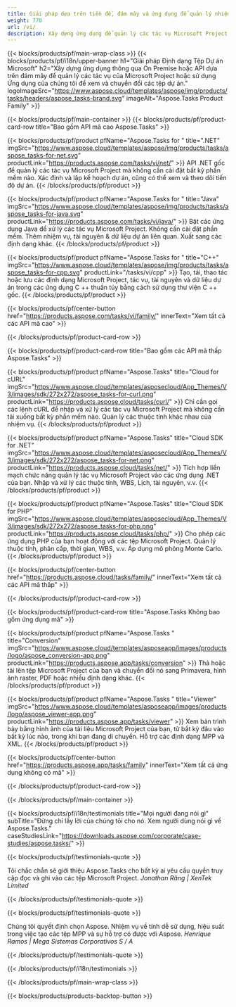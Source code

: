 ```yaml
---
title: Giải pháp dựa trên tiền đề, đám mây và ứng dụng để quản lý nhiệm vụ dự án 
weight: 770
url: /vi/
description: Xây dựng ứng dụng để quản lý các tác vụ Microsoft Project, sử dụng API mã cao hoặc SDK dựa trên đám mây. Hoặc sử dụng các ứng dụng đa nền tảng của chúng tôi để xem hoặc chuyển đổi nhiệm vụ.
---
```


{{< blocks/products/pf/main-wrap-class >}}
{{< blocks/products/pf/i18n/upper-banner h1="Giải pháp Định dạng Tệp Dự án Microsoft" h2="Xây dựng ứng dụng thông qua On Premise hoặc API dựa trên đám mây để quản lý các tác vụ của Microsoft Project hoặc sử dụng Ứng dụng của chúng tôi để xem và chuyển đổi các tệp dự án." logoImageSrc="https://www.aspose.cloud/templates/aspose/img/products/tasks/headers/aspose_tasks-brand.svg" imageAlt="Aspose.Tasks Product Family" >}}

{{< blocks/products/pf/main-container >}}
{{< blocks/products/pf/product-card-row title="Bao gồm API mã cao Aspose.Tasks" >}}

{{< blocks/products/pf/product pfName="Aspose.Tasks for " title=".NET" imgSrc="https://www.aspose.cloud/templates/aspose/img/products/tasks/aspose_tasks-for-net.svg" productLink="https://products.aspose.com/tasks/vi/net/" >}}
API .NET gốc để quản lý các tác vụ Microsoft Project mà không cần cài đặt bất kỳ phần mềm nào. Xác định và lập kế hoạch dự án, cũng có thể xem và theo dõi tiến độ dự án.
{{< /blocks/products/pf/product >}}

{{< blocks/products/pf/product pfName="Aspose.Tasks for " title="Java" imgSrc="https://www.aspose.cloud/templates/aspose/img/products/tasks/aspose_tasks-for-java.svg" productLink="https://products.aspose.com/tasks/vi/java/" >}}
Bật các ứng dụng Java để xử lý các tác vụ Microsoft Project. Không cần cài đặt phần mềm. Thêm nhiệm vụ, tài nguyên & dữ liệu dự án liên quan. Xuất sang các định dạng khác.
{{< /blocks/products/pf/product >}}

{{< blocks/products/pf/product pfName="Aspose.Tasks for " title="C++" imgSrc="https://www.aspose.cloud/templates/aspose/img/products/tasks/aspose_tasks-for-cpp.svg" productLink="/tasks/vi/cpp" >}}
Tạo, tải, thao tác hoặc lưu các định dạng Microsoft Project, tác vụ, tài nguyên và dữ liệu dự án trong các ứng dụng C ++ thuần túy bằng cách sử dụng thư viện C ++ gốc.
{{< /blocks/products/pf/product >}}

{{< blocks/products/pf/center-button href="https://products.aspose.com/tasks/vi/family/" innerText="Xem tất cả các API mã cao" >}}

{{< /blocks/products/pf/product-card-row >}}

{{< blocks/products/pf/product-card-row title="Bao gồm các API mã thấp Aspose.Tasks" >}}

{{< blocks/products/pf/product pfName="Aspose.Tasks" title="Cloud for cURL" imgSrc="https://www.aspose.cloud/templates/asposecloud/App_Themes/V3/images/sdk/272x272/aspose_tasks-for-curl.png" productLink="https://products.aspose.cloud/tasks/curl/" >}}
Chỉ cần gọi các lệnh cURL để nhập và xử lý các tác vụ Microsoft Project mà không cần tải xuống bất kỳ phần mềm nào. Quản lý các thuộc tính khác nhau của nhiệm vụ.
{{< /blocks/products/pf/product >}}

{{< blocks/products/pf/product pfName="Aspose.Tasks" title="Cloud SDK for .NET" imgSrc="https://www.aspose.cloud/templates/asposecloud/App_Themes/V3/images/sdk/272x272/aspose_tasks-for-net.png" productLink="https://products.aspose.cloud/tasks/net/" >}}
Tích hợp liền mạch chức năng quản lý tác vụ Microsoft Project vào các ứng dụng .NET của bạn. Nhập và xử lý các thuộc tính, WBS, Lịch, tài nguyên, v.v.
{{< /blocks/products/pf/product >}}

{{< blocks/products/pf/product pfName="Aspose.Tasks" title="Cloud SDK for PHP" imgSrc="https://www.aspose.cloud/templates/asposecloud/App_Themes/V3/images/sdk/272x272/aspose_tasks-for-php.png" productLink="https://products.aspose.cloud/tasks/php/" >}}
Cho phép các ứng dụng PHP của bạn hoạt động với các tệp Microsoft Project. Quản lý thuộc tính, phân cấp, thời gian, WBS, v.v. Áp dụng mô phỏng Monte Carlo.
{{< /blocks/products/pf/product >}}

{{< blocks/products/pf/center-button href="https://products.aspose.cloud/tasks/family/" innerText="Xem tất cả các API mã thấp" >}}

{{< /blocks/products/pf/product-card-row >}}

{{< blocks/products/pf/product-card-row title="Aspose.Tasks Không bao gồm ứng dụng mã" >}}

{{< blocks/products/pf/product pfName="Aspose.Tasks " title="Conversion" imgSrc="https://www.aspose.cloud/templates/asposeapp/images/products/logo/aspose_conversion-app.png" productLink="https://products.aspose.app/tasks/conversion" >}}
Thả hoặc tải lên tệp Microsoft Project của bạn và chuyển đổi nó sang Primavera, hình ảnh raster, PDF hoặc nhiều định dạng khác.
{{< /blocks/products/pf/product >}}

{{< blocks/products/pf/product pfName="Aspose.Tasks " title="Viewer" imgSrc="https://www.aspose.cloud/templates/asposeapp/images/products/logo/aspose_viewer-app.png" productLink="https://products.aspose.app/tasks/viewer" >}}
Xem bản trình bày bằng hình ảnh của tài liệu Microsoft Project của bạn, từ bất kỳ đâu vào bất kỳ lúc nào, trong khi bạn đang di chuyển. Hỗ trợ các định dạng MPP và XML.
{{< /blocks/products/pf/product >}}

{{< blocks/products/pf/center-button href="https://products.aspose.app/tasks/family" innerText="Xem tất cả ứng dụng không có mã" >}}

{{< /blocks/products/pf/product-card-row >}}

{{< /blocks/products/pf/main-container >}}

{{< blocks/products/pf/i18n/testimonials title="Mọi người đang nói gì" subTitle="Đừng chỉ lấy lời của chúng tôi cho nó. Xem người dùng nói gì về Aspose.Tasks." caseStudiesLink="https://downloads.aspose.com/corporate/case-studies/aspose.tasks/" >}}

{{< blocks/products/pf/testimonials-quote >}}
<p class="first">
 Tôi chắc chắn sẽ giới thiệu Aspose.Tasks cho bất kỳ ai yêu cầu quyền truy cập đọc và ghi vào các tệp Microsoft Project.
 <em>
  Jonathan Răng | XenTek Limited
 </em>
</p>

{{< /blocks/products/pf/testimonials-quote >}}

{{< blocks/products/pf/testimonials-quote >}}
<p class="second">
 Chúng tôi quyết định chọn Aspose. Nhiệm vụ về tính dễ sử dụng, hiệu suất trong việc tạo các tệp MPP và sự hỗ trợ có được với Aspose.
 <em>
  Henrique Ramos | Mega Sistemas Corporativos S / A
 </em>
</p>

{{< /blocks/products/pf/testimonials-quote >}}

{{< /blocks/products/pf/i18n/testimonials >}}

{{< /blocks/products/pf/main-wrap-class >}}

{{< blocks/products/products-backtop-button >}}